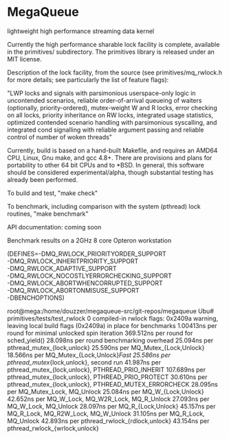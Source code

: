 # MegaQueue
lightweight high performance streaming data kernel

Currently the high performance sharable lock facility is complete,
available in the primitives/ subdirectory.  The primitives library is
released under an MIT license.

Description of the lock facility, from the source (see
primitives/mq_rwlock.h for more details; see particularly the list of
feature flags):

"LWP locks and signals with parsimonious userspace-only logic in
uncontended scenarios, reliable order-of-arrival queueing of waiters
(optionally, priority-ordered), mutex-weight W and R locks, error
checking on all locks, priority inheritance on RW locks, integrated
usage statistics, optimized contended scenario handling with
parsimonious syscalling, and integrated cond signalling with reliable
argument passing and reliable control of number of woken threads"

Currently, build is based on a hand-built Makefile, and requires an
AMD64 CPU, Linux, Gnu make, and gcc 4.8+.  There are provisions and
plans for portability to other 64 bit CPUs and to *BSD.  In general,
this software should be considered experimental/alpha, though
substantial testing has already been performed.

To build and test, "make check"

To benchmark, including comparison with the system (pthread) lock
routines, "make benchmark"

API documentation: coming soon

Benchmark results on a 2GHz 8 core Opteron workstation

(DEFINES=-DMQ_RWLOCK_PRIORITYORDER_SUPPORT \
-DMQ_RWLOCK_INHERITPRIORITY_SUPPORT \
-DMQ_RWLOCK_ADAPTIVE_SUPPORT \
-DMQ_RWLOCK_NOCOSTLYERRORCHECKING_SUPPORT \
-DMQ_RWLOCK_ABORTWHENCORRUPTED_SUPPORT \
-DMQ_RWLOCK_ABORTONMISUSE_SUPPORT \
-DBENCHOPTIONS)

root@mega:/home/douzzer/megaqueue-src/git-repos/megaqueue Ubu# primitives/tests/test_rwlock 0
compiled-in rwlock flags: 0x2409a
warning, leaving local build flags (0x2409a) in place for benchmarks
1.00413ns per round for minimal unlocked spin iteration
369.512ns per round for sched_yield()
28.098ns per round benchmarking overhead
25.094ns per pthread_mutex_{lock,unlock}
25.590ns per MQ_Mutex_{Lock,Unlock}
18.566ns per MQ_Mutex_{Lock,Unlock}_Fast
25.586ns per pthread_mutex_{lock,unlock}, second run
41.987ns per pthread_mutex_{lock,unlock}, PTHREAD_PRIO_INHERIT
107.689ns per pthread_mutex_{lock,unlock}, PTHREAD_PRIO_PROTECT
30.610ns per pthread_mutex_{lock,unlock}, PTHREAD_MUTEX_ERRORCHECK
28.095ns per MQ_Mutex_Lock, MQ_Unlock
25.084ns per MQ_W_{Lock,Unlock}
42.652ns per MQ_W_Lock, MQ_W2R_Lock, MQ_R_Unlock
27.093ns per MQ_W_Lock, MQ_Unlock
28.097ns per MQ_R_{Lock,Unlock}
45.157ns per MQ_R_Lock, MQ_R2W_Lock, MQ_W_Unlock
31.105ns per MQ_R_Lock, MQ_Unlock
42.893ns per pthread_rwlock_{rdlock,unlock}
43.154ns per pthread_rwlock_{wrlock,unlock}
